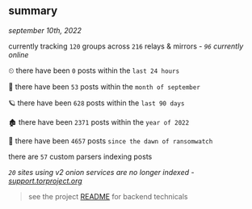 
## summary
_september 10th, 2022_

currently tracking `120` groups across `216` relays & mirrors - _`96` currently online_

⏲ there have been `0` posts within the `last 24 hours`

🦈 there have been `53` posts within the `month of september`

🪐 there have been `628` posts within the `last 90 days`

🏚 there have been `2371` posts within the `year of 2022`

🦕 there have been `4657` posts `since the dawn of ransomwatch`

there are `57` custom parsers indexing posts

_`20` sites using v2 onion services are no longer indexed - [support.torproject.org](https://support.torproject.org/onionservices/v2-deprecation/)_

> see the project [README](https://github.com/joshhighet/ransomwatch#ransomwatch--) for backend technicals
